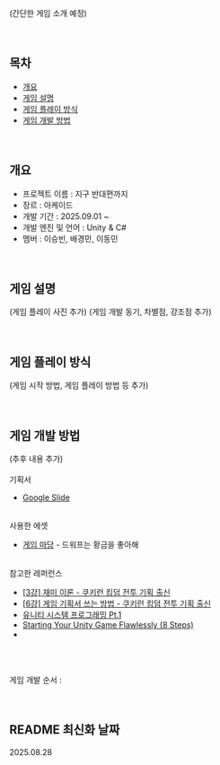(간단한 게임 소개 예정)
<br><br><br>

## 목차
- [개요](#개요)
- [게임 설명](#게임-설명)
- [게임 플레이 방식](#게임-플레이-방식)
- [게임 개발 방법](#게임-개발-방법)
<br><br><br>

## 개요
- 프로젝트 이름 : 지구 반대편까지
- 장르 : 아케이드
- 개발 기간 : 2025.09.01 ~
- 개발 엔진 및 언어 : Unity & C#
- 멤버 : 이승빈, 배경민, 이동민
<br><br><br>

## 게임 설명
(게임 플레이 사진 추가)
(게임 개발 동기, 차별점, 강조점 추가)
<br><br><br>

## 게임 플레이 방식
(게임 시작 방법, 게임 플레이 방법 등 추가)
<br><br><br>

## 게임 개발 방법
(추후 내용 추가)
<br><br>
기획서
  - [Google Slide](https://docs.google.com/presentation/d/1uutsOnNnTYDgQp8Q4EZLp71XSBJ-Ol4-ZkozNe9FXkA/edit?slide=id.g37b5e200c93_0_1#slide=id.g37b5e200c93_0_1)
<br><br>

사용한 에셋
  - [게임 마당](https://gamemadang.or.kr/home) - 드워프는 황금을 좋아해
<br><br>

참고한 레퍼런스
  - [[3강] 재미 이론 - 쿠키런 킹덤 전투 기획 출신](https://www.youtube.com/watch?v=QwBDRlv01zQ&list=PL3UQ_Ocwdy1vnLxACEi-fR2Qam0m5PlRt&index=3)
  - [[6강] 게임 기획서 쓰는 방법 - 쿠키런 킹덤 전투 기획 출신](https://www.youtube.com/watch?v=ERxpu3Bf_8g&list=PL3UQ_Ocwdy1vnLxACEi-fR2Qam0m5PlRt&index=6)
  - [유니티 시스템 프로그래밍 Pt.1](https://www.inflearn.com/course/%EC%9C%A0%EB%8B%88%ED%8B%B0-%EC%8B%9C%EC%8A%A4%ED%85%9C-%ED%94%84%EB%A1%9C%EA%B7%B8%EB%9E%98%EB%B0%8D-1)
  - [Starting Your Unity Game Flawlessly (8 Steps)](https://www.youtube.com/watch?v=jEx6XklIscg)
  - 
<br><br>

게임 개발 순서 : 
<br><br><br>

## README 최신화 날짜
2025.08.28
